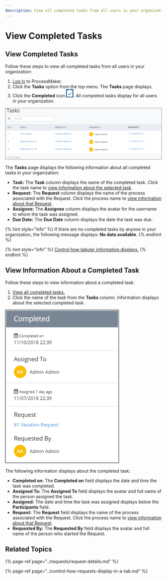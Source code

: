```yaml
---
description: View all completed tasks from all users in your organization.
---
```


# View Completed Tasks

## View Completed Tasks

Follow these steps to view all completed tasks from all users in your organization:

1. [Log in](../log-in.md#log-in) to ProcessMaker.
2. Click the **Tasks** option from the top menu. The **Tasks** page displays.
3. Click the **Completed** icon ![](../../.gitbook/assets/completed-icon-request%20%281%29.png). All completed tasks display for all users in your organization.

![Completed Tasks in the Tasks page](../../.gitbook/assets/completed-tasks-tasks.png)

The **Tasks** page displays the following information about all completed tasks in your organization:

* **Task:** The **Task** column displays the name of the completed task. Click the task name to [view information about the selected task](view-completed-tasks.md#view-information-about-a-completed-task).
* **Request:** The **Request** column displays the name of the process associated with the Request. Click the process name to [view information about that Request](../requests/request-details.md).
* **Assignee:** The **Assignee** column displays the avatar for the username to whom the task was assigned.
* **Due Date:** The **Due Date** column displays the date the task was due.

{% hint style="info" %}
If there are no completed tasks by anyone in your organization, the following message displays: **No data available**.
{% endhint %}

{% hint style="info" %}
[Control how tabular information displays.](../control-how-requests-display-in-a-tab.md)
{% endhint %}

## View Information About a Completed Task

Follow these steps to view information about a completed task:

1. [View all completed tasks.](view-completed-tasks.md#view-completed-tasks)
2. Click the name of the task from the **Tasks** column. Information displays about the selected completed task.

![Information about a completed task](../../.gitbook/assets/completed-task-information-tasks.png)

The following information displays about the completed task:

* **Completed on:** The **Completed on** field displays the date and time the task was completed.
* **Assigned To:** The **Assigned To** field displays the avatar and full name of the person assigned the task.
* **Assigned:** The date and time the task was assigned displays below the **Participants** field.
* **Request:** The **Request** field displays the name of the process associated with the Request. Click the process name to [view information about that Request](../requests/request-details.md).
* **Requested By:** The **Requested By** field displays the avatar and full name of the person who started the Request.

## Related Topics

{% page-ref page="../requests/request-details.md" %}

{% page-ref page="../control-how-requests-display-in-a-tab.md" %}

